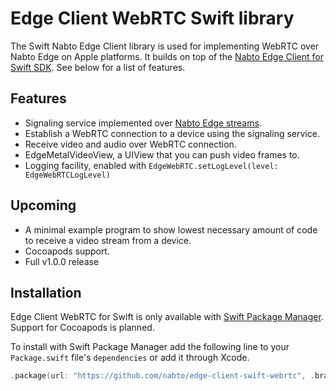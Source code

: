 # Edge Client WebRTC Swift library

The Swift Nabto Edge Client library is used for implementing WebRTC over Nabto Edge on Apple platforms. It builds on top of the [Nabto Edge Client for Swift SDK](https://github.com/nabto/edge-client-swift.git). See below for a list of features.

## Features

* Signaling service implemented over [Nabto Edge streams](https://docs.nabto.com/developer/guides/streams/intro.html).
* Establish a WebRTC connection to a device using the signaling service.
* Receive video and audio over WebRTC connection.
* EdgeMetalVideoView, a UIView that you can push video frames to.
* Logging facility, enabled with `EdgeWebRTC.setLogLevel(level: EdgeWebRTCLogLevel)`

## Upcoming

* A minimal example program to show lowest necessary amount of code to receive a video stream from a device.
* Cocoapods support.
* Full v1.0.0 release

## Installation

Edge Client WebRTC for Swift is only available with [Swift Package Manager](https://www.swift.org/documentation/package-manager/). Support for Cocoapods is planned.

To install with Swift Package Manager add the following line to your `Package.swift` file's `dependencies` or add it through Xcode.
```swift
.package(url: "https://github.com/nabto/edge-client-swift-webrtc", .branch("main"))
```
